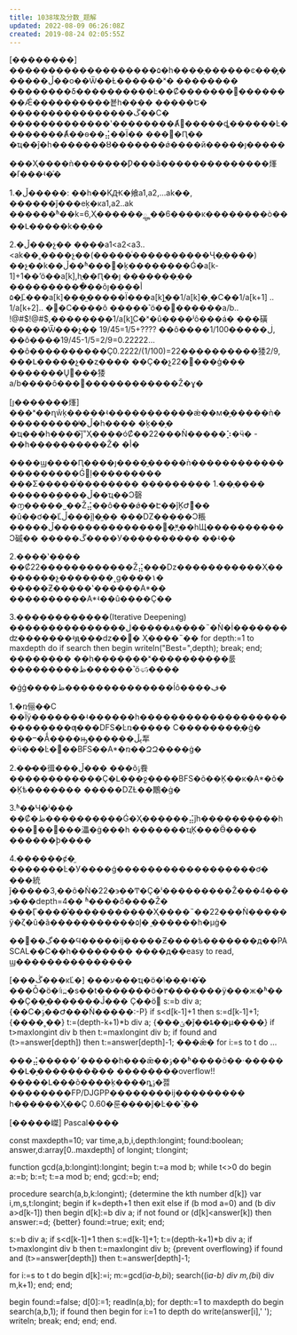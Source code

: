```yaml
---
title: 1038埃及分数_题解
updated: 2022-08-09 06:26:08Z
created: 2019-08-24 02:05:55Z
---
```



[��������]
�������������������۵�һ����֧������ͼ���̡������ڵ��о��Ѿ��Ƚ������ˣ�
��������
�ܶ�������δ����������Ŀ��Ȼ�������ܼ򵥣��������Ǽ����������뵽һ����
�����Ե�
����������������ڱ��С�
�������������ʽ��������Ⱥ͹�����ȡ������Ŀ��������Ⱥ��ѳ��⣬��Ϊ��
���޷�Ԥ��
�ҵ��ĵ�һ�������ȣ�������ǿ����й�����ȷ�����

���Ҳ����ǹ�������Ƿ���ã��������������㷨�ľ���ʵ�֡�

1.�ڵ�����:
��һ��KԪ�飨a1,a2,...ak��, ������ǰ���еķ�ĸa1,a2..ak
������ʱ��k=6,Ҳ������ౣ��6����ĸ��������ò����Լ�����k��ֵ��

2.�ڵ���չ��
����a1<a2<a3..<ak��˳����չ��(�����ͨ����������Ҷ�֪����)
��չ��k��ڵ��ʱ����ķ��������Ǵ�a[k-1]+1��ʼö��a[k],һֱ��Ԥ��ȷ
�������ֵ��
����������ֵ��ôȷ���أ�
ֱ�۵Ľ���a[k]�ܲ���̫����Ϊ���a[k]̫��1/a[k]�ͺ�С��1/a[k+1] .. 
1/a[k+2].. �͸�С����ô
���ܼ��˺ö��������a/b..
!@#$!@#$,��������1/a[k]̫С�ˣ�û����ʲô���á�
���磺
�����Ѿ���չ��
19/45=1/5+????
��ô����ڶ�����1/100, ��ô����19/45-1/5=2/9=0.22222...
��ô����������Ҫ0.2222/(1/100)=22����������㹻2/9, ���Լ�����չ��ȥ����
��Ҫ��չ22����ģ���
�������Ų���㹻a/b����ô���������������Ž�ɣ�

[ȷ�������㷨]
���ˣ��ղŵķ�����ʵ�����������ǽ��м�֦�����ǹ����������ֹͣ�ڵ�һ����
�ķ��֣�
�ҵ���һ����֮ǰ˭Ҳ����óȻ��22���Ǹ�����⡱�ӵ� - ��һ����������Ž�
�أ�

����ϣ����Ԥ����ȷ����֦�����ǹ���������������������Ǵ󵨵ļ���������
���Σ�����ͨ��������
���������
1.��֧����
������ܹ����ڵ��ҵ��Ͻ磬�൱�����˽��Ž⣬��ô���ǿ��Է��ĵĶԺܶࡰ��
�û��ơ��Ľڵ���ĵļ�֦��
���Ǳ�����Ͻ粻�����׸��������������ڵ�֪ʶֻ֪��һЩ����������Ͻ磩��
�����ڱ����У����������
��ʵ��

2.����ʽ����
��Ȼ22������������Ž⣬���ǲ�����������Ҳ��������չ���ܿ����˰ɡ����۱�
�����Ƶ�����ʽ������A*��
����������A*ʵ��û����Ҫ��

3.������������(Iterative Deepening)
���������������ڶ�����ѧ����˵�Ǹ�İ�������ʣ�������ʵԭ���ǳ��򵥣�
Ҳ����˵��
for depth:=1 to maxdepth do
  if search then
  begin
    writeln("Best=",depth);
    break;
  end;
��������
��һ�������ˣ��������ܻ��룺
���������ظ������˺öණ����

�ǵģ����ظ��������������ĺô����ڣ�

1.�ռ俪��С
��Ϊÿ�������ʵ������һ���������������������������ƣ���DFS�Ŀռ�����
С��������֪�ġ�
���ⲻ�Ǻ����ԣ������ڽڵ㸴�ӵ���Ŀ���BFS��A*�ռ��ԶԶ����ġ�

2.��̷��㣬���ڵ���
���õݹ飬������������Ҫ�Լ���ջ����BFS�õ��Ķ��к�A*�õ��Ķѣ����ּ���
�����ǱȽ��鷳�ġ�

3.ʱ��Ч�ʲ���
��Ȼ�ظ����������Ǵ�Ҳ������⣬ǰһ����������һ���಻��΢���㵽�ġ���һ
�������ҵĶ���Ӫ����
������ϸ����

4.������ȼ�֦
�������Ŀ�У����ǵ������������������ơ�
���統ǰ�����3,��ô�Ǹ�22�϶��Ͳ�Ҫ�ˡ���������Ž���4���϶���depth=4��
ʱ����ܵõ����Ž�
���Ӷ����̽�����������Ҳ����˵��22���Ǹ�����ÿ�ζ�û�ã�����������۵ļ�
֦������һ�µġ�

��󣬶��ڲ���Ϥ�����ĳ�����Ƶ����ѣ�������д��PASCAL��C��һ��������
����д��easy to read,
ϣ���������������

[���ڴ���ĸĽ�]
���ע���ҵ�ö�ٲ��ֵ�ʵ�֡�
���Ȱ�ö�ٵı߽�s��t�������ö�٣�������ÿ���ж�ʱ����Ҫ��֦�������Ĵ���
Ҫ��öࡣ
s:=b div a;  {��С�ݹ��Ժ���Ǹ�����:-P}
if s<d[k-1]+1 then s:=d[k-1]+1; {����˳��}
t:=(depth-k+1)*b div a; {���ݵ�ǰ��ȶ��µ����ֵ}
if t>maxlongint div b then t:=maxlongint div b;
if found and (t>=answer[depth]) then t:=answer[depth]-1;
���ǣ�
for i:=s to t do
...

���⣬�����׳�����һ���ǣ��ݹ��ʱ����õ��·�������Լ�֣�������ܳ���
��������overflow!!
�����Լ���õ����ķ����ȵݹ�졣��������FP/DJGPP��������ĳ���������
һ������Ҳֻ��Ҫ
0.60�룬����ǰ�Ŀ��˺ࣺܶ��

[�����嵥]
Pascal����

const
  maxdepth=10;
var
  time,a,b,i,depth:longint;
  found:boolean;
  answer,d:array[0..maxdepth] of longint;
  t:longint;

function gcd(a,b:longint):longint;
begin
  t:=a mod b;
  while t<>0 do
  begin
    a:=b;
    b:=t;
    t:=a mod b;
  end;
  gcd:=b;
end;

procedure search(a,b,k:longint); {determine the kth number d[k]}
var
  i,m,s,t:longint;
begin
  if k=depth+1 then exit
  else if (b mod a=0) and (b div a>d[k-1]) then
  begin
    d[k]:=b div a;
    if not found or (d[k]<answer[k]) then
      answer:=d; {better}
    found:=true;
    exit;
  end;

  s:=b div a;
  if s<d[k-1]+1 then s:=d[k-1]+1;
  t:=(depth-k+1)*b div a;
  if t>maxlongint div b then t:=maxlongint div b; {prevent 
overflowing}
  if found and (t>=answer[depth]) then t:=answer[depth]-1;

  for i:=s to t do
  begin
    d[k]:=i;
    m:=gcd(i*a-b,b*i);
    search((i*a-b) div m,(b*i) div m,k+1);
  end;
end;

begin
  found:=false;
  d[0]:=1;
  readln(a,b); 
  for depth:=1 to maxdepth do
  begin
    search(a,b,1);
    if found then
    begin
      for i:=1 to depth do
        write(answer[i],' ');
      writeln;
      break;
    end;
  end;
end.
